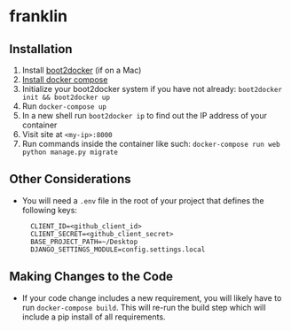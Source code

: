 # franklin

## Installation

1. Install [boot2docker](http://docs.docker.com/installation/mac/) (if on a Mac)
1. [Install docker compose](https://docs.docker.com/compose/install/)
1. Initialize your boot2docker system if you have not already: `boot2docker init && boot2docker up`
1. Run `docker-compose up`
1. In a new shell run `boot2docker ip` to find out the IP address of your container
1. Visit site at `<my-ip>:8000`
1. Run commands inside the container like such: `docker-compose run web python manage.py migrate`

## Other Considerations

- You will need a `.env` file in the root of your project that defines the following keys:


    ```
      CLIENT_ID=<github_client_id>
      CLIENT_SECRET=<github_client_secret>
      BASE_PROJECT_PATH=~/Desktop
      DJANGO_SETTINGS_MODULE=config.settings.local
    ```

## Making Changes to the Code

- If your code change includes a new requirement, you will likely have to run `docker-compose build`. This will re-run the build step which will include a pip install of all requirements.
